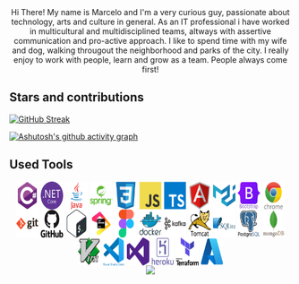 <div align="center">
   Hi There! My name is Marcelo and I'm a very curious guy, passionate about technology, arts and culture in general. As an IT professional i have worked in multicultural and multidisciplined teams, altways with assertive communication and pro-active approach.
   I like to spend time with my wife and dog, walking througout the neighborhood and parks of the city. I really enjoy to work with people, learn and grow as a team. People always come first!
</div>


## Stars and contributions


[![GitHub Streak](https://streak-stats.demolab.com?user=nakasonemarcelo&theme=gruvbox&locale=pt_BR)](https://git.io/streak-stats)



  [![Ashutosh's github activity graph](https://github-readme-activity-graph.vercel.app/graph?username=nakasonemarcelo&theme=react-dark)](https://github.com/ashutosh00710/github-readme-activity-graph)

  
</div>

## Used Tools


<div style="display: inline_block" align="center">
<img align="center" alt="Marcelo-csharp" height="50" width="40" src="https://github.com/devicons/devicon/blob/v2.15.1/icons/csharp/csharp-original.svg" />
<img align="center" alt="Marcelo-dotnet" height="50" width="40" src="https://github.com/devicons/devicon/blob/v2.15.1/icons/dotnetcore/dotnetcore-original.svg" />
  <img align="center" alt="Marcelo-java" height="50" width="40" src="https://github.com/devicons/devicon/blob/v2.15.1/icons/java/java-original-wordmark.svg" />
  <img  align="center" alt="Marcelo-spring" height="50" width="40" src="https://github.com/devicons/devicon/blob/v2.15.1/icons/spring/spring-original-wordmark.svg" /> 
  <img  align="center" alt="Marcelo-css" height="50" width="40" src="https://github.com/devicons/devicon/blob/v2.15.1/icons/css3/css3-original.svg" />
  <img align="center" alt="Marcelo-javascript" height="50" width="40" src="https://github.com/devicons/devicon/blob/v2.15.1/icons/javascript/javascript-original.svg" />
  <img align="center" alt="Marcelo-typescript" height="50" width="40" src="https://github.com/devicons/devicon/blob/v2.15.1/icons/typescript/typescript-original.svg" />
  <img align="center" alt="Marcelo-angular" height="50" width="40" src="https://github.com/devicons/devicon/blob/v2.15.1/icons/angularjs/angularjs-original.svg" />
  <img align="center" alt="Marcelo-material" height="50" width="40" src="https://github.com/devicons/devicon/blob/v2.15.1/icons/materialui/materialui-original.svg" />
<img align="center" alt="Marcelo-bootstrap" height="50" width="40" src="https://github.com/devicons/devicon/blob/v2.15.1/icons/bootstrap/bootstrap-original-wordmark.svg" />
  <img align="center" alt="Marcelo-chrome" height="50" width="40" src="https://github.com/devicons/devicon/blob/v2.15.1/icons/chrome/chrome-original-wordmark.svg" /> 
  <img align="center" alt="Marcelo-git" height="50" width="40" src="https://github.com/devicons/devicon/blob/v2.15.1/icons/git/git-original-wordmark.svg" /> 
  <img align="center" alt="Marcelo-github" height="50" width="40" src="https://github.com/devicons/devicon/blob/v2.15.1/icons/github/github-original-wordmark.svg" />
  <img align="center" alt="Marcelo-bash" height="50" width="40" src="https://github.com/devicons/devicon/blob/v2.15.1/icons/bash/bash-original.svg" /> 
  <img align="center" alt="Marcelo-jetbrains" height="50" width="40" src="https://github.com/devicons/devicon/blob/v2.15.1/icons/jetbrains/jetbrains-original.svg" />
  <img align="center" alt="Marcelo-figma" height="50" width="40" src="https://github.com/devicons/devicon/blob/v2.15.1/icons/figma/figma-original.svg" />
  <img align="center" alt="Marcelo-docker" height="50" width="40" src="https://github.com/devicons/devicon/blob/v2.15.1/icons/docker/docker-original-wordmark.svg" />
  <img align="center" alt="Marcelo-kafka" height="50" width="40" src="https://github.com/devicons/devicon/blob/v2.15.1/icons/apachekafka/apachekafka-original-wordmark.svg" />
  <img align="center" alt="Marcelo-tomcat" height="50" width="40" src="https://github.com/devicons/devicon/blob/v2.15.1/icons/tomcat/tomcat-original-wordmark.svg" />
  <img align="center" alt="Marcelo-sqlite" height="50" width="40" src="https://github.com/devicons/devicon/blob/v2.15.1/icons/sqlite/sqlite-original-wordmark.svg" />
  <img align="center" alt="Marcelo-postgres" height="50" width="40" src="https://github.com/devicons/devicon/blob/v2.15.1/icons/postgresql/postgresql-original-wordmark.svg" />
  <img align="center" alt="Marcelo-mongodb" height="50" width="40" src="https://github.com/devicons/devicon/blob/v2.15.1/icons/mongodb/mongodb-original-wordmark.svg" />
<img align="center" alt="Marcelo-vim" height="50" width="40" src="https://github.com/devicons/devicon/blob/v2.15.1/icons/vim/vim-original.svg" />
  <img align="center" alt="Marcelo-vscode" height="50" width="40" src="https://github.com/devicons/devicon/blob/v2.15.1/icons/vscode/vscode-original-wordmark.svg" />
  <img align="center" alt="Marcelo-visualstudio" height="50" width="40" src="https://github.com/devicons/devicon/blob/v2.15.1/icons/visualstudio/visualstudio-plain.svg" />
  <img align="center" alt="Marcelo-heroku" height="50" width="40" src="https://github.com/devicons/devicon/blob/v2.15.1/icons/heroku/heroku-original-wordmark.svg" />
  <img align="center" alt="Marcelo-terraform" height="50" width="40" src="https://github.com/devicons/devicon/blob/v2.15.1/icons/terraform/terraform-original-wordmark.svg" />
  <img align="center" alt="Marcelo-azure" height="50" width="40" src="https://github.com/devicons/devicon/blob/v2.15.1/icons/azure/azure-original.svg" />
   
       
</div>

<div align="center">
  <a href="https://github.com/nakasonemarcelo">
  <img height="180em" src="https://github-readme-stats.vercel.app/api/top-langs/?username=nakasonemarcelo&layout=compact&langs_count=7&theme=react-dark"/>  
</div>